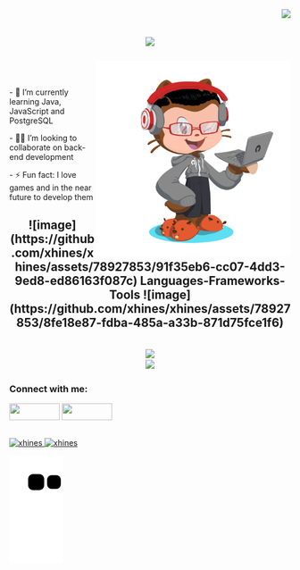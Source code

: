 <img align="right" src="https://visitor-badge.laobi.icu/badge?page_id=salesp07.salesp07"/>

<h1 align="center"> 
  <a href="https://git.io/typing-svg">
    <img src="https://readme-typing-svg.herokuapp.com/?font=Righteous&size=35&center=true&vCenter=true&width=500&height=70&duration=4000&lines=Hi+There!+👋;+I'm+Robin+Chang!;" />
  </a>
</h1>

<div>
<img align="right" width="350" height="350" src="https://github.com/xhines/MyOctocat/blob/main/My_Octocat.png"/>
<br>
<br>
<p>- 🌱 I’m currently learning Java, JavaScript and PostgreSQL</p>
<p>- 🤲🏻 I’m looking to collaborate on back-end development</p>
<p>- ⚡ Fun fact: I love games and in the near future to develop them</p>
</div>
  
<h2 align="center"> ![image](https://github.com/xhines/xhines/assets/78927853/91f35eb6-cc07-4dd3-9ed8-ed86163f087c)
Languages-Frameworks-Tools ![image](https://github.com/xhines/xhines/assets/78927853/8fe18e87-fdba-485a-a33b-871d75fce1f6)
</h2>
<br>
<div align="center">
  <a href="https://skillicons.dev">
    <img src="https://skillicons.dev/icons?i=java,cs,js,dotnet,mysql" /><br>
    <img src="https://skillicons.dev/icons?i=bootstrap,css,html,github,hibernate,spring,idea,visualstudio,vscode,postman" />
  </a>
</div>
 
<div>
  <h3> Connect with me: </h3>
  <a href = "mailto:charobin@gmail.com"> <img src="https://img.shields.io/badge/-Gmail-%23333?style=flat-square&logo=gmail&logoColor=white" target="_blank" height="30" width="90" ></a>
  <a href = "https://www.linkedin.com/in/robin-chang01/"> <img src="https://img.shields.io/badge/-LinkedIn-%230077B5?style=flat-square&logo=linkedin&logoColor=white" target="_blank" height="30" width="90" ></a> 
</div>
  
##

<div>
  <a href="https://github.com/xhines">
  <img height="163em" src="https://github-readme-stats.vercel.app/api/?username=xhines&show_icons=true&theme=react&include_all_commits=true&count_private=true" alt="xhines"/>
  <img height="163em" src="https://github-readme-stats.vercel.app/api/top-langs/?username=xhines&layout=compact&langs_count=7&theme=react" alt="xhines"/>
</div>
  
![Snake animation](https://github.com/xhines/xhines/blob/output/github-contribution-grid-snake.svg) 

